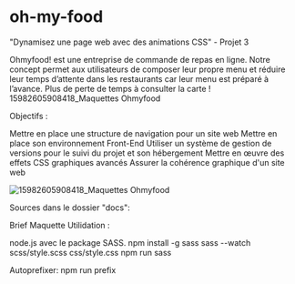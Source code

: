 # oh-my-food
"Dynamisez une page web avec des animations CSS" - Projet 3

Ohmyfood! est une entreprise de commande de repas en ligne. Notre concept permet aux utilisateurs de composer leur propre menu et réduire leur temps d’attente dans les restaurants car leur menu est préparé à l’avance. Plus de perte de temps à consulter la carte ! 15982605908418_Maquettes Ohmyfood

Objectifs :

Mettre en place une structure de navigation pour un site web Mettre en place son environnement Front-End Utiliser un système de gestion de versions pour le suivi du projet et son hébergement Mettre en œuvre des effets CSS graphiques avancés Assurer la cohérence graphique d'un site web

![15982605908418_Maquettes Ohmyfood](https://user-images.githubusercontent.com/101462601/179559442-5d20540f-4bd0-4386-8752-a4bc88b13bd1.jpg)

Sources dans le dossier "docs":

Brief Maquette Utilidation :

node.js avec le package SASS. npm install -g sass sass --watch scss/style.scss css/style.css npm run sass

Autoprefixer: npm run prefix
